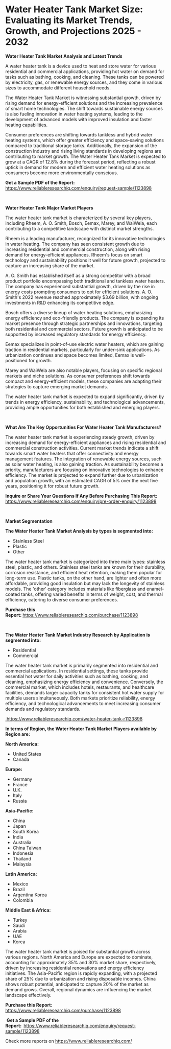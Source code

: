 <p><h1>Water Heater Tank Market Size: Evaluating its Market Trends, Growth, and Projections 2025 - 2032</h1></p><p><strong>Water Heater Tank Market Analysis and Latest Trends</strong></p>
<p><p>A water heater tank is a device used to heat and store water for various residential and commercial applications, providing hot water on demand for tasks such as bathing, cooking, and cleaning. These tanks can be powered by electricity, gas, or renewable energy sources, and they come in various sizes to accommodate different household needs.</p><p>The Water Heater Tank Market is witnessing substantial growth, driven by rising demand for energy-efficient solutions and the increasing prevalence of smart home technologies. The shift towards sustainable energy sources is also fueling innovation in water heating systems, leading to the development of advanced models with improved insulation and faster heating capabilities. </p><p>Consumer preferences are shifting towards tankless and hybrid water heating systems, which offer greater efficiency and space-saving solutions compared to traditional storage tanks. Additionally, the expansion of the construction industry and rising living standards in developing regions are contributing to market growth. The Water Heater Tank Market is expected to grow at a CAGR of 12.8% during the forecast period, reflecting a robust uptick in demand for modern and efficient water heating solutions as consumers become more environmentally conscious.</p></p>
<p><strong>Get a Sample PDF of the Report:&nbsp;</strong> <a href="https://www.reliableresearchiq.com/enquiry/request-sample/1123898?utm_campaign=2580&utm_medium=2&utm_source=Github&utm_content=ia&utm_term=09042025&utm_id=water-heater-tank">https://www.reliableresearchiq.com/enquiry/request-sample/1123898</a></p>
<p>&nbsp;</p>
<p><strong>Water Heater Tank Major Market Players</strong></p>
<p><p>The water heater tank market is characterized by several key players, including Rheem, A. O. Smith, Bosch, Eemax, Marey, and WaiWela, each contributing to a competitive landscape with distinct market strengths.</p><p>Rheem is a leading manufacturer, recognized for its innovative technologies in water heating. The company has seen consistent growth due to increasing residential and commercial construction, along with rising demand for energy-efficient appliances. Rheem's focus on smart technology and sustainability positions it well for future growth, projected to capture an increasing share of the market.</p><p>A. O. Smith has established itself as a strong competitor with a broad product portfolio encompassing both traditional and tankless water heaters. The company has experienced substantial growth, driven by the rise in energy costs prompting consumers to opt for efficient solutions. A. O. Smith's 2022 revenue reached approximately $3.69 billion, with ongoing investments in R&D enhancing its competitive edge.</p><p>Bosch offers a diverse lineup of water heating solutions, emphasizing energy efficiency and eco-friendly products. The company is expanding its market presence through strategic partnerships and innovations, targeting both residential and commercial sectors. Future growth is anticipated to be supported by increased regulatory standards for energy efficiency.</p><p>Eemax specializes in point-of-use electric water heaters, which are gaining traction in residential markets, particularly for under-sink applications. As urbanization continues and space becomes limited, Eemax is well-positioned for growth.</p><p>Marey and WaiWela are also notable players, focusing on specific regional markets and niche solutions. As consumer preferences shift towards compact and energy-efficient models, these companies are adapting their strategies to capture emerging market demands.</p><p>The water heater tank market is expected to expand significantly, driven by trends in energy efficiency, sustainability, and technological advancements, providing ample opportunities for both established and emerging players.</p></p>
<p>&nbsp;</p>
<p><strong>What Are The Key Opportunities For Water Heater Tank Manufacturers?</strong></p>
<p><p>The water heater tank market is experiencing steady growth, driven by increasing demand for energy-efficient appliances and rising residential and commercial construction activities. Current market trends indicate a shift towards smart water heaters that offer connectivity and energy management features. The integration of renewable energy sources, such as solar water heating, is also gaining traction. As sustainability becomes a priority, manufacturers are focusing on innovative technologies to enhance efficiency. The market is projected to expand further due to urbanization and population growth, with an estimated CAGR of 5% over the next five years, positioning it for robust future growth.</p></p>
<p><strong>Inquire or Share Your Questions If Any Before Purchasing This Report:</strong> <a href="https://www.reliableresearchiq.com/enquiry/pre-order-enquiry/1123898?utm_campaign=2580&utm_medium=2&utm_source=Github&utm_content=ia&utm_term=09042025&utm_id=water-heater-tank">https://www.reliableresearchiq.com/enquiry/pre-order-enquiry/1123898</a></p>
<p>&nbsp;</p>
<p><strong>Market Segmentation</strong></p>
<p><strong>The Water Heater Tank Market Analysis by types is segmented into:</strong></p>
<p><ul><li>Stainless Steel</li><li>Plastic</li><li>Other</li></ul></p>
<p><p>The water heater tank market is categorized into three main types: stainless steel, plastic, and others. Stainless steel tanks are known for their durability, corrosion resistance, and efficient heat retention, making them popular for long-term use. Plastic tanks, on the other hand, are lighter and often more affordable, providing good insulation but may lack the longevity of stainless models. The 'other' category includes materials like fiberglass and enamel-coated tanks, offering varied benefits in terms of weight, cost, and thermal efficiency, catering to diverse consumer preferences.</p></p>
<p><strong>Purchase this Report:&nbsp;</strong><a href="https://www.reliableresearchiq.com/purchase/1123898?utm_campaign=2580&utm_medium=2&utm_source=Github&utm_content=ia&utm_term=09042025&utm_id=water-heater-tank">https://www.reliableresearchiq.com/purchase/1123898</a></p>
<p>&nbsp;</p>
<p><strong>The Water Heater Tank Market Industry Research by Application is segmented into:</strong></p>
<p><ul><li>Residential</li><li>Commercial</li></ul></p>
<p><p>The water heater tank market is primarily segmented into residential and commercial applications. In residential settings, these tanks provide essential hot water for daily activities such as bathing, cooking, and cleaning, emphasizing energy efficiency and convenience. Conversely, the commercial market, which includes hotels, restaurants, and healthcare facilities, demands larger capacity tanks for consistent hot water supply for multiple users simultaneously. Both markets prioritize reliability, energy efficiency, and technological advancements to meet increasing consumer demands and regulatory standards.</p></p>
<p><a href="https://www.reliableresearchiq.com/water-heater-tank-r1123898?utm_campaign=2580&utm_medium=2&utm_source=Github&utm_content=ia&utm_term=09042025&utm_id=water-heater-tank">&nbsp;https://www.reliableresearchiq.com/water-heater-tank-r1123898</a></p>
<p><strong>In terms of Region, the Water Heater Tank Market Players available by Region are:</strong></p>
<p>
    <p> <strong> North America: </strong>
        <ul>
            <li>United States</li>
            <li>Canada</li>
        </ul>
        </p> 
    <p> <strong> Europe: </strong>
        <ul>
            <li>Germany</li>
            <li>France</li>
            <li>U.K.</li>
            <li>Italy</li>
            <li>Russia</li>
        </ul>
        </p> 
    <p> <strong> Asia-Pacific: </strong>
        <ul>
            <li>China</li>
            <li>Japan</li>
            <li>South Korea</li>
            <li>India</li>
            <li>Australia</li>
            <li>China Taiwan</li>
            <li>Indonesia</li>
            <li>Thailand</li>
            <li>Malaysia</li>
        </ul>
        </p> 
    <p> <strong> Latin America: </strong>
        <ul>
            <li>Mexico</li>
            <li>Brazil</li>
            <li>Argentina Korea</li>
            <li>Colombia</li>
        </ul>
        </p> 
    <p> <strong> Middle East & Africa: </strong>
        <ul>
            <li>Turkey</li>
            <li>Saudi</li>
            <li>Arabia</li>
            <li>UAE</li>
            <li>Korea</li>
        </ul>
    </p>
    </p>
<p><p>The water heater tank market is poised for substantial growth across various regions. North America and Europe are expected to dominate, accounting for approximately 35% and 30% market share, respectively, driven by increasing residential renovations and energy efficiency initiatives. The Asia-Pacific region is rapidly expanding, with a projected share of 25% due to urbanization and rising disposable incomes. China shows robust potential, anticipated to capture 20% of the market as demand grows. Overall, regional dynamics are influencing the market landscape effectively.</p></p>
<p><strong>Purchase this Report: </strong><a href="https://www.reliableresearchiq.com/purchase/1123898?utm_campaign=2580&utm_medium=2&utm_source=Github&utm_content=ia&utm_term=09042025&utm_id=water-heater-tank">https://www.reliableresearchiq.com/purchase/1123898</a></p>
<p>&nbsp;<strong>Get a Sample PDF of the Report:&nbsp;&nbsp;</strong><a href="https://www.reliableresearchiq.com/enquiry/request-sample/1123898?utm_campaign=2580&utm_medium=2&utm_source=Github&utm_content=ia&utm_term=09042025&utm_id=water-heater-tank">https://www.reliableresearchiq.com/enquiry/request-sample/1123898</a></p>
<p><strong></strong></p>
<p>Check more reports on <a href="https://www.reliableresearchiq.com/?utm_campaign=2580&utm_medium=2&utm_source=Github&utm_content=ia&utm_term=09042025&utm_id=water-heater-tank">https://www.reliableresearchiq.com/</a></p>